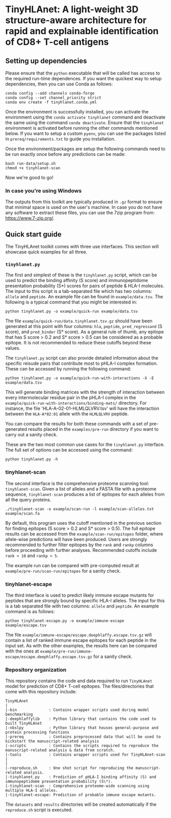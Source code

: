 TinyHLAnet: A light-weight 3D structure-aware architecture for rapid and explainable identification of CD8+ T-cell antigens
====
## Setting up dependencies

Please ensure that the `python` executable that will be called has access to the required run-time dependences. If you want the quickest way to setup dependencies, then you can use Conda as follows:

```
conda config --add channels conda-forge
conda config --set channel_priority strict
conda env create -f tinyhlanet.conda.yml
```

Once the environment is successfully installed, you can activate the environment using the `conda activate tinyhlanet` command and deactivate the same using the command `conda deactivate`. Ensure that the `tinyhlanet` environment is activated before running the other commands mentioned below. If you want to setup a custom `pyenv`, you can use the packages listed in `prereq/requirements.txt` to guide you installation.


Once the environment/packages are setup the following commands need to be run exactly once before any predictions can be made:

```
bash run-data/setup.sh
chmod +x tinyhlanet-scan
```
Now we're good to go!

### In case you're using Windows
The outputs from this toolkit are typically produced in `.gz` format to ensure that minimal space is used on the user's machine. In case you do not have any software to extract these files, you can use the 7zip program from: https://www.7-zip.org/.

## Quick start guide
The TinyHLAnet toolkit comes with three use interfaces. This section will showcase quick examples for all three.


### `tinyhlanet.py`

The first and simplest of these is the `tinyhlanet.py` script, which can be used to predict the binding affinity (S score) and immunopeptidome presentation probability (S\*) scores for pairs of peptide & HLA-I molecules. The input to this script is a tab-separated file which has two columns: `allele` and `peptide`. An example file can be found in `example/data.tsv`. The following is a typical command that you might be interested in:

```
python tinyhlanet.py -o example/quick-run example/data.tsv
```
The file `example/quick-run/data.tinyhlanet.tsv.gz` should have been generated at this point with four columns: `hla`, `peptide`, `pred_regressand` (S score), and `pred_binder` (S* score). As a general rule of thumb, any epitope that has S score > 0.2 and S* score > 0.5 can be considered as a probable epitope. It is not recommended to reduce these cutoffs beyond these values.

The `tinyhlanet.py` script can also provide detailed information about the specific reisude pairs that contribute most to pHLA-I complex formation. These can be accessed by running the following command:
```
python tinyhlanet.py -o example/quick-run-with-interactions -X -E example/data.tsv
```
This will generate binding matrices with the strength of interaction between every intermolecular residue pair in the pHLA-I complex in the `example/quick-run-with-interactions/binding-mats/` directory. For instance, the file 'HLA-A-02-01-HLMLQLVRV.tsv' will have the interaction between the `HLA-A*02:01` allele with the `HLMLQLVRV` peptide.

You can compare the results for both these commands with a set of pre-generated results placed in the `examples/pre-run` directory if you want to carry out a sanity check.

These are the two most common use cases for the `tinyhlanet.py` interface. The full set of options can be accessed using the command:

```
python tinyhlanet.py -h
```


### tinyhlanet-scan

The second interface is the comprehensive proteome scanning tool: `tinyhlanet-scan`. Given a list of alleles and a FASTA file with a proteome sequence, `tinyhlanet-scan` produces a list of epitopes for each alleles from all the query proteins.

```
./tinyhlanet-scan -o example/scan-run -l example/scan-alleles.txt example/scan.fa
```
By default, this program uses the cutoff mentioned in the previous section for finding epitopes (S score > 0.2 and S\* score > 0.5). The full epitope results can be accessed from the `example/scan-run/epitopes` folder, where allele-wise predictions will have been produced. Users are strongly recommended to further filter epitopes by the `rank` and `rankp` columns before proceeding with further analyses. Recommended cutoffs include `rank < 10` and `rankp < 5`.

The example run can be compared with pre-computed result at `example/pre-run/scan-run/epitopes` for a sanity check.

### tinyhlanet-escape

The third interface is used to predict likely immune escape mutants for peptides that are strongly bound by specific HLA-I alleles. The input for this is a tab separated file with two columns: `allele` and `peptide`. An example command is as follows:

```
python tinyhlanet-escape.py -o example/immune-escape example/escape.tsv
```

The file `example/immune-escape/escape.deephlaffy.escape.tsv.gz` will contain a list of ranked immune escape epitopes for each peptide in the input set. As with the other examples, the results here can be compared with the ones at `example/pre-run/immune-escape/escape.deephlaffy.escape.tsv.gz` for a sanity check.

### Repository organization
This repository contains the code and data required to run `TinyHLAnet` model for prediction of CD8+ T-cell epitopes. The files/directories that come with this repository include:

```
TinyHLAnet
|
|-bin              : Contains wrapper scripts used during model benchmarking
|-deephlaffylib    : Python library that contains the code used to built TinyHLAnet
|-nbslpy           : Python library that houses general-purpose and protein processing functions
|-prereq           : Contains preprocessed data that will be used to kickstart the manuscript-related analysis
|-scripts          : Contains the scripts required to reproduce the manuscript-related analysis & data from scratch.
|-tools            : Contains wrapper scripts used for TinyHLAnet-scan
|
|
|-reproduce.sh     : One shot script for reproducing the manuscript-related analysis.
|-tinyhlanet.py    : Prediction of pHLA-I binding affinity (S) and immunopeptidome presentation probability (S\*). 
|-tinyhlanet-scan  : Comprehensive proteome-wide scanning using multiple HLA-I alleles.
|-tinyhlanet-escape: Prediction of probable immune escape mutants.
```

The `datasets` and `results` directories will be created automatically if the `reproduce.sh` script is executed.
